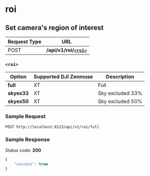 roi
=====

Set camera's region of interest
------------------

Request Type | URL 
-------------|-----
POST | **/api/v1/roi/[`<roi>`](#-roi-)**

### `<roi>`

Option | Supported DJI Zenmuse | Description
-------|-----------------------|------------
**full**    | XT | Full
**skyex33** | XT | Sky excluded 33%
**skyex50** | XT | Sky excluded 50%

### Sample Request

```http
POST http://localhost:8123/api/v1/roi/full
```

### Sample Response

Status code: **200**

```javascript
{
    "success": true
}
```

